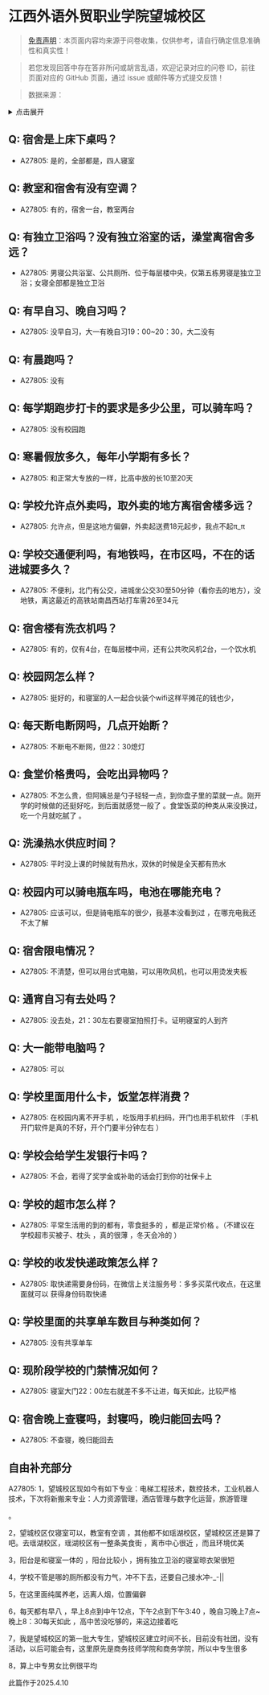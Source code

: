 # 江西外语外贸职业学院望城校区

> [免责声明](https://colleges.chat/#_3)：本页面内容均来源于问卷收集，仅供参考，请自行确定信息准确性和真实性！

> 若您发现回答中存在答非所问或胡言乱语，欢迎记录对应的问卷 ID，前往页面对应的 GitHub 页面，通过 issue 或邮件等方式提交反馈！

> 数据来源：

<details><summary>点击展开</summary>
<ul>
<li>A27805: 匿名 (2025 年 04 月)</li>
</ul>
</details>

## Q: 宿舍是上床下桌吗？

- A27805: 是的，全部都是，四人寝室

## Q: 教室和宿舍有没有空调？

- A27805: 有的，宿舍一台，教室两台

## Q: 有独立卫浴吗？没有独立浴室的话，澡堂离宿舍多远？

- A27805: 男寝公共浴室、公共厕所、位于每层楼中央，仅第五栋男寝是独立卫浴；女寝全部都是独立卫浴

## Q: 有早自习、晚自习吗？

- A27805: 没早自习，大一有晚自习19：00\~20：30，大二没有

## Q: 有晨跑吗？

- A27805: 没有

## Q: 每学期跑步打卡的要求是多少公里，可以骑车吗？

- A27805: 没有校园跑

## Q: 寒暑假放多久，每年小学期有多长？

- A27805: 和正常大专放的一样，比高中放的长10至20天

## Q: 学校允许点外卖吗，取外卖的地方离宿舍楼多远？

- A27805: 允许点，但是这地方偏僻，外卖起送费18元起步，我点不起π\_π

## Q: 学校交通便利吗，有地铁吗，在市区吗，不在的话进城要多久？

- A27805: 不便利，北门有公交，进城坐公交30至50分钟（看你去的地方），没地铁，离这最近的高铁站南昌西站打车需26至34元

## Q: 宿舍楼有洗衣机吗？

- A27805: 有的，仅有4台，在每层楼中间，还有公共吹风机2台，一个饮水机

## Q: 校园网怎么样？

- A27805: 挺好的，和寝室的人一起合伙装个wifi这样平摊花的钱也少，

## Q: 每天断电断网吗，几点开始断？

- A27805: 不断电不断网，但22：30熄灯

## Q: 食堂价格贵吗，会吃出异物吗？

- A27805: 不怎么贵，但阿姨总是勺子轻轻一点，到你盘子里的菜就一点。刚开学的时候做的还挺好吃，到后面就感觉一般了 。食堂饭菜的种类从来没换过，吃一个月就吃腻了 。

## Q: 洗澡热水供应时间？

- A27805: 平时没上课的时候就有热水，双休的时候是全天都有热水

## Q: 校园内可以骑电瓶车吗，电池在哪能充电？

- A27805: 应该可以，但是骑电瓶车的很少，我基本没看到过 ，在哪充电我还不太了解

## Q: 宿舍限电情况？

- A27805: 不清楚，但可以用台式电脑，可以用吹风机，也可以用烫发夹板

## Q: 通宵自习有去处吗？

- A27805: 没去处，21：30左右要寝室拍照打卡。证明寝室的人到齐

## Q: 大一能带电脑吗？

- A27805: 可以

## Q: 学校里面用什么卡，饭堂怎样消费？

- A27805: 在校园内离不开手机 ，吃饭用手机扫码，开门也用手机软件 （手机开门软件是真的不好，开个门要半分钟左右  ）

## Q: 学校会给学生发银行卡吗？

- A27805: 不会，若得了奖学金或补助的话会打到你的社保卡上

## Q: 学校的超市怎么样？

- A27805: 平常生活用的到的都有，零食挺多的 ，都是正常价格 。（不建议在学校超市买被子、枕头 ，真的很薄 ，冬天会冷的 ）

## Q: 学校的收发快递政策怎么样？

- A27805: 取快递需要身份码，在微信上关注服务号：多多买菜代收点，在这里面就可以 获得身份码取快递

## Q: 学校里面的共享单车数目与种类如何？

- A27805: 没有共享单车

## Q: 现阶段学校的门禁情况如何？

- A27805: 寝室大门22：00左右就差不多不让进，每天如此，比较严格

## Q: 宿舍晚上查寝吗，封寝吗，晚归能回去吗？

- A27805: 不查寝，晚归能回去

## 自由补充部分

A27805: 1，望城校区现如今有如下专业：电梯工程技术，数控技术，工业机器人技术，下次将新搬来专业：人力资源管理，酒店管理与数字化运营，旅游管理

。

2，望城校区仅寝室可以，教室有空调 ，其他都不如瑶湖校区，望城校区还是算了吧。去瑶湖校区，瑶湖校区有一整条美食街 ，离市中心很近 ，而且环境优美

3，阳台是和寝室一体的 ，阳台比较小 ，拥有独立卫浴的寝室晾衣架很短

4，学校不管是哪的厕所都没有力气，冲不下去，还要自己接水冲-\_-||

5，在这里面纯属养老，远离人烟，位置偏僻

6，每天都有早八 ，早上8点到中午12点，下午2点到下午3:40 ，晚自习晚上7点\~晚上8：30每天如此 ，高中苦没吃够的，来这边接着吃

7，我是望城校区的第一批大专生，望城校区建立时间不长，目前没有社团，没有活动，以后可能会有，这里原先是商务技师学院和商务学院，所以中专生很多 

8，算上中专男女比例很平均

此篇作于2025.4.10